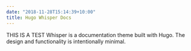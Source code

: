 ```yaml
---
date: "2018-11-28T15:14:39+10:00"
title: Hugo Whisper Docs
---
```


THIS IS A TEST Whisper is a documentation theme built with Hugo. The design and functionality is intentionally minimal. 
